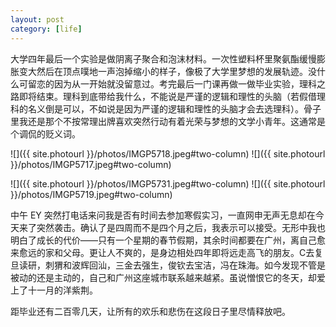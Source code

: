 ```yaml
---
layout: post
category: [life]
---
```


大学四年最后一个实验是做阴离子聚合和泡沫材料。一次性塑料杯里聚氨酯缓慢膨胀变大然后在顶点噗地一声泡掉缩小的样子，像极了大学里梦想的发展轨迹。没什么可留恋的因为从一开始就没留意过。考完最后一门课再做一做毕业实验，理科之路即将结束。理科到底带给我什么，不能说是严谨的逻辑和理性的头脑（若假借理科的名义倒是可以，不如说是因为严谨的逻辑和理性的头脑才会去选理科）。骨子里我还是那个不按常理出牌喜欢突然行动有着光荣与梦想的文学小青年。这通常是个调侃的贬义词。

![]({{ site.photourl }}/photos/IMGP5718.jpeg#two-column)
![]({{ site.photourl }}/photos/IMGP5717.jpeg#two-column)

![]({{ site.photourl }}/photos/IMGP5731.jpeg#two-column)
![]({{ site.photourl }}/photos/IMGP5719.jpeg#two-column)

中午 EY 突然打电话来问我是否有时间去参加寒假实习，一直网申无声无息却在今天来了突然袭击。确认了是四周而不是四个月之后，我表示可以接受。无形中我也明白了成长的代价——只有一个星期的春节假期，其余时间都要在广州，离自己愈来愈远的家和父母。更让人不爽的，是身边相处四年即将远走高飞的朋友。C去复旦读研，刺猬和波辉回汕，三金去强生，俊钦去宝洁，冯在珠海。如今发现不管是被动的还是主动的，自己和广州这座城市联系越来越紧。虽说憎恨它的冬天，却爱上了十一月的洋紫荆。

距毕业还有二百零几天，让所有的欢乐和悲伤在这段日子里尽情释放吧。
